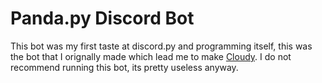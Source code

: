 # Panda.py Discord Bot
This bot was my first taste at discord.py and programming itself, this was the bot that I orignally made which lead me to make [Cloudy](https://github.com/Atomic2ds/Cloudy). I do not recommend running this bot, its pretty useless anyway.
